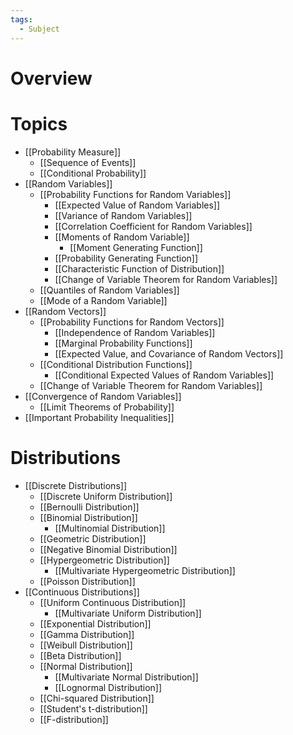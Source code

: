 ```yaml
---
tags:
  - Subject
---
```

# Overview

# Topics
- [[Probability Measure]]
	- [[Sequence of Events]]
	- [[Conditional Probability]]
- [[Random Variables]]
	- [[Probability Functions for Random Variables]]
		- [[Expected Value of Random Variables]]
		- [[Variance of Random Variables]]
		-  [[Correlation Coefficient for Random Variables]]
		- [[Moments of Random Variable]]
			- [[Moment Generating Function]]
		- [[Probability Generating Function]]
		- [[Characteristic Function of Distribution]]
		- [[Change of Variable Theorem for Random Variables]]
	- [[Quantiles of Random Variables]]
	- [[Mode of a Random Variable]]
- [[Random Vectors]]
	- [[Probability Functions for Random Vectors]]
		- [[Independence of Random Variables]]
		- [[Marginal Probability Functions]]
		- [[Expected Value, and Covariance of Random Vectors]]
	- [[Conditional Distribution Functions]]
		- [[Conditional Expected Values of Random Variables]]
	- [[Change of Variable Theorem for Random Variables]]
- [[Convergence of Random Variables]]
	- [[Limit Theorems of Probability]]
- [[Important Probability Inequalities]]

# Distributions
- [[Discrete Distributions]]
	- [[Discrete Uniform Distribution]]
	- [[Bernoulli Distribution]]
	- [[Binomial Distribution]]
		- [[Multinomial Distribution]]
	-  [[Geometric Distribution]]
	- [[Negative Binomial Distribution]]
	- [[Hypergeometric Distribution]]
		- [[Multivariate Hypergeometric Distribution]]
	- [[Poisson Distribution]]
- [[Continuous Distributions]]
	- [[Uniform Continuous Distribution]]
		- [[Multivariate Uniform Distribution]]
	- [[Exponential Distribution]]
	- [[Gamma Distribution]]
	- [[Weibull Distribution]]
	- [[Beta Distribution]]
	- [[Normal Distribution]]
		- [[Multivariate Normal Distribution]]
		- [[Lognormal Distribution]]
	- [[Chi-squared Distribution]]
	- [[Student's t-distribution]]
	- [[F-distribution]]